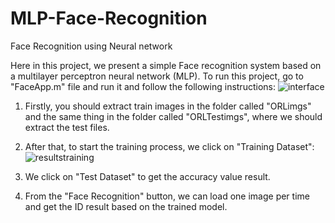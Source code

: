# MLP-Face-Recognition
Face Recognition using Neural network

Here in this project, we present a simple Face recognition system based on a multilayer perceptron neural network (MLP).
To run this project, go to "FaceApp.m" file and run it and follow the following instructions:
![interface](https://user-images.githubusercontent.com/53651195/184037678-e8d246ea-edfd-492d-9bc1-e7cc90110811.JPG)

1. Firstly, you should extract train images in the folder called "ORLimgs" and the same thing in the folder called "ORLTestimgs", where we should extract the test files.

2. After that, to start the training process, we click on "Training Dataset":
![resultstraining](https://user-images.githubusercontent.com/53651195/184037765-da2a32d6-3b9d-4c0a-8be9-7869615372a8.JPG)

3. We click on "Test Dataset" to get the accuracy value result.
4. From the "Face Recognition" button, we can load one image per time and get the ID result based on the trained model.
